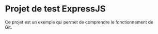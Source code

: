 # Projet de test ExpressJS

Ce projet est un exemple qui permet de comprendre le fonctionnement de Git.
